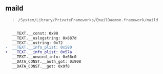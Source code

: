 ## maild

> `/System/Library/PrivateFrameworks/EmailDaemon.framework/maild`

```diff

   __TEXT.__const: 0x98
   __TEXT.__oslogstring: 0x887d
   __TEXT.__ustring: 0x72
-  __TEXT.__info_plist: 0x580
+  __TEXT.__info_plist: 0x57a
   __TEXT.__unwind_info: 0x66c0
   __DATA_CONST.__auth_got: 0x908
   __DATA_CONST.__got: 0x9f8

```
